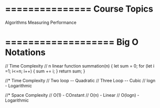 ===============
Course Topics
===============
<!--================  -->
Algorithms
Measuring Performance

===================
Big O Notations
===================
// Time Complexity
// n linear
function summation(n) {
  let sum = 0;
  for (let i =1; i<=n; i++) {
    sum += i;
  }
  return sum;
}

//* Time Complexity
// Two loop -- Quadratic
// Three Loop -- Cubic
// logn - Logarithmic

//* Space Complexity
// O(1) - COnstant
// O(n) - Linear
// O(logn) - Logarithmic